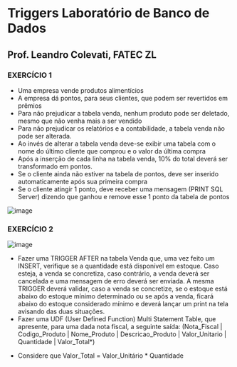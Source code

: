 # Triggers Laboratório de Banco de Dados
## Prof. Leandro Colevati, FATEC ZL

### EXERCÍCIO 1
- Uma empresa vende produtos alimentícios
- A empresa dá pontos, para seus clientes, que podem ser revertidos em prêmios
- Para não prejudicar a tabela venda, nenhum produto pode ser deletado, mesmo que não
venha mais a ser vendido
- Para não prejudicar os relatórios e a contabilidade, a tabela venda não pode ser alterada.
- Ao invés de alterar a tabela venda deve-se exibir uma tabela com o nome do último cliente que
comprou e o valor da última compra
- Após a inserção de cada linha na tabela venda, 10% do total deverá ser transformado em
pontos.
- Se o cliente ainda não estiver na tabela de pontos, deve ser inserido automaticamente após
sua primeira compra
- Se o cliente atingir 1 ponto, deve receber uma mensagem (PRINT SQL Server) dizendo que
ganhou e remove esse 1 ponto da tabela de pontos

![image](https://github.com/DaviQzR/LabBD-Triggers-Aula/assets/125469425/f3b67944-a6da-4c0f-b259-02ad919e139c)


### EXERCÍCIO 2

![image](https://github.com/DaviQzR/LabBD-Triggers-Aula/assets/125469425/3232cf0a-c32d-47a0-9ee6-c2f13a1e95a7)

- Fazer uma TRIGGER AFTER na tabela Venda que, uma vez feito um INSERT, verifique se a quantidade
está disponível em estoque. Caso esteja, a venda se concretiza, caso contrário, a venda deverá ser
cancelada e uma mensagem de erro deverá ser enviada. A mesma TRIGGER deverá validar, caso a
venda se concretize, se o estoque está abaixo do estoque mínimo determinado ou se após a venda,
ficará abaixo do estoque considerado mínimo e deverá lançar um print na tela avisando das duas
situações.
- Fazer uma UDF (User Defined Function) Multi Statement Table, que apresente, para uma dada nota
fiscal, a seguinte saída:
(Nota_Fiscal | Codigo_Produto | Nome_Produto | Descricao_Produto | Valor_Unitario | Quantidade
| Valor_Total*)
* Considere que Valor_Total = Valor_Unitário * Quantidade

